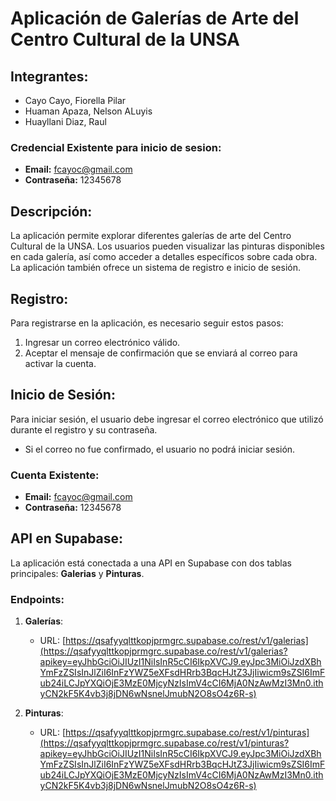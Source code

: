 # Aplicación de Galerías de Arte del Centro Cultural de la UNSA

## Integrantes:
* Cayo Cayo, Fiorella Pilar
* Huaman Apaza, Nelson ALuyis
* Huayllani Diaz, Raul
  
### Credencial Existente para inicio de sesion:
- **Email:** fcayoc@gmail.com
- **Contraseña:** 12345678 

## Descripción:
La aplicación permite explorar diferentes galerías de arte del Centro Cultural de la UNSA. Los usuarios pueden visualizar las pinturas disponibles en cada galería, así como acceder a detalles específicos sobre cada obra. La aplicación también ofrece un sistema de registro e inicio de sesión. 

## Registro:
Para registrarse en la aplicación, es necesario seguir estos pasos:
1. Ingresar un correo electrónico válido.
2. Aceptar el mensaje de confirmación que se enviará al correo para activar la cuenta.

## Inicio de Sesión:
Para iniciar sesión, el usuario debe ingresar el correo electrónico que utilizó durante el registro y su contraseña.
- Si el correo no fue confirmado, el usuario no podrá iniciar sesión.

### Cuenta Existente:
- **Email:** fcayoc@gmail.com
- **Contraseña:** 12345678

## API en Supabase:
La aplicación está conectada a una API en Supabase con dos tablas principales: **Galerias** y **Pinturas**.

### Endpoints:
1. **Galerías**: 
   - URL: [https://qsafyyqlttkopjprmgrc.supabase.co/rest/v1/galerias](https://qsafyyqlttkopjprmgrc.supabase.co/rest/v1/galerias?apikey=eyJhbGciOiJIUzI1NiIsInR5cCI6IkpXVCJ9.eyJpc3MiOiJzdXBhYmFzZSIsInJlZiI6InFzYWZ5eXFsdHRrb3BqcHJtZ3JjIiwicm9sZSI6ImFub24iLCJpYXQiOjE3MzE0MjcyNzIsImV4cCI6MjA0NzAwMzI3Mn0.ithyCN2kF5K4vb3j8jDN6wNsnelJmubN2O8sO4z6R-s)

2. **Pinturas**:
   - URL: [https://qsafyyqlttkopjprmgrc.supabase.co/rest/v1/pinturas](https://qsafyyqlttkopjprmgrc.supabase.co/rest/v1/pinturas?apikey=eyJhbGciOiJIUzI1NiIsInR5cCI6IkpXVCJ9.eyJpc3MiOiJzdXBhYmFzZSIsInJlZiI6InFzYWZ5eXFsdHRrb3BqcHJtZ3JjIiwicm9sZSI6ImFub24iLCJpYXQiOjE3MzE0MjcyNzIsImV4cCI6MjA0NzAwMzI3Mn0.ithyCN2kF5K4vb3j8jDN6wNsnelJmubN2O8sO4z6R-s)
